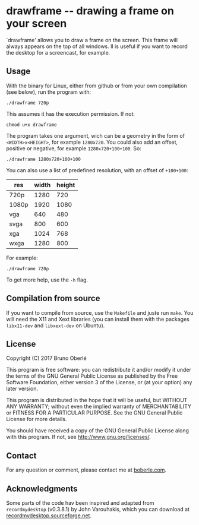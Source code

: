 # drawframe -- drawing a frame on your screen

`drawframe' allows you to draw a frame on the screen.  This frame will always appears on the top of all windows.  Il is useful if you want to record the desktop for a screencast, for example.

## Usage

With the binary for Linux, either from github or from your own compilation (see below), run the program with:

```
./drawframe 720p
```

This assumes it has the execution permission.  If not:

```
chmod u+x drawframe
```

The program takes one argument, wich can be a geometry in the form of `<WIDTH>x<HEIGHT>`, for example `1280x720`.  You could also add an offset, positive or negative, for example `1280x720+100+100`.  So:

```
./drawframe 1280x720+100+100
```

You can also use a list of predefined resolution, with an offset of `+100+100`:

| res   |  width | height |
| ----- |  ----- | ------ |
| 720p  |  1280  |  720   |
| 1080p |  1920  | 1080   |
| vga   |  640   |  480   |
| svga  |  800   |  600   |
| xga   |  1024  |  768   |
| wxga  |  1280  |  800   |

For example:

```
./drawframe 720p
```

To get more help, use the `-h` flag.


## Compilation from source


If you want to compile from source, use the `Makefile` and juste run `make`.  You will need the X11 and Xext libraries (you can install them with the packages `libx11-dev` and `libxext-dev` on Ubuntu).


## License

Copyright (C) 2017 Bruno Oberlé

This program is free software: you can redistribute it and/or modify
it under the terms of the GNU General Public License as published by
the Free Software Foundation, either version 3 of the License, or
(at your option) any later version.

This program is distributed in the hope that it will be useful,
but WITHOUT ANY WARRANTY; without even the implied warranty of
MERCHANTABILITY or FITNESS FOR A PARTICULAR PURPOSE.  See the
GNU General Public License for more details.

You should have received a copy of the GNU General Public License
along with this program.  If not, see <http://www.gnu.org/licenses/>.


## Contact

For any question or comment, please contact me at [boberle.com](http://boberle.com).


## Acknowledgments

Some parts of the code hav been inspired and adapted from `recordmydesktop` (v0.3.8.1) by John Varouhakis, which you can download at [recordmydesktop.sourceforge.net](http://recordmydesktop.sourceforge.net).


